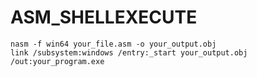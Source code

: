 # ASM_SHELLEXECUTE

```
nasm -f win64 your_file.asm -o your_output.obj
link /subsystem:windows /entry:_start your_output.obj /out:your_program.exe

```
